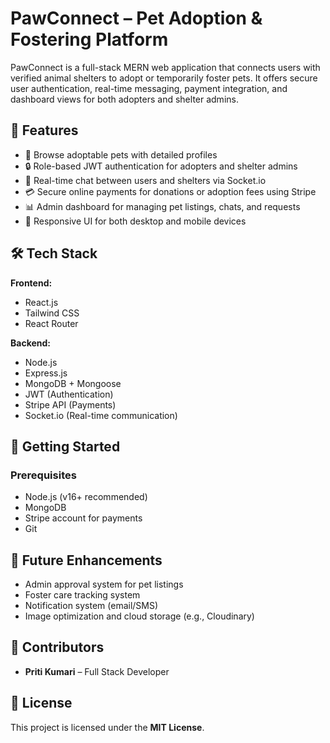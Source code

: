 
# PawConnect – Pet Adoption & Fostering Platform

PawConnect is a full-stack MERN web application that connects users with verified animal shelters to adopt or temporarily foster pets. It offers secure user authentication, real-time messaging, payment integration, and dashboard views for both adopters and shelter admins.

## 🌟 Features

- 🐾 Browse adoptable pets with detailed profiles
- 🔒 Role-based JWT authentication for adopters and shelter admins
- 💬 Real-time chat between users and shelters via Socket.io
- 💳 Secure online payments for donations or adoption fees using Stripe
- 📊 Admin dashboard for managing pet listings, chats, and requests
- 📱 Responsive UI for both desktop and mobile devices

## 🛠️ Tech Stack

**Frontend:**
- React.js
- Tailwind CSS
- React Router

**Backend:**
- Node.js
- Express.js
- MongoDB + Mongoose
- JWT (Authentication)
- Stripe API (Payments)
- Socket.io (Real-time communication)

## 🚀 Getting Started

### Prerequisites
- Node.js (v16+ recommended)
- MongoDB
- Stripe account for payments
- Git

## 🧪 Future Enhancements

- Admin approval system for pet listings  
- Foster care tracking system  
- Notification system (email/SMS)  
- Image optimization and cloud storage (e.g., Cloudinary)

## 🤝 Contributors

- **Priti Kumari** – Full Stack Developer

## 📄 License

This project is licensed under the **MIT License**.



